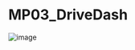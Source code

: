 # MP03_DriveDash
![image](https://user-images.githubusercontent.com/80743922/217118453-4709c463-bbe5-4775-b153-a48873e658db.png)
